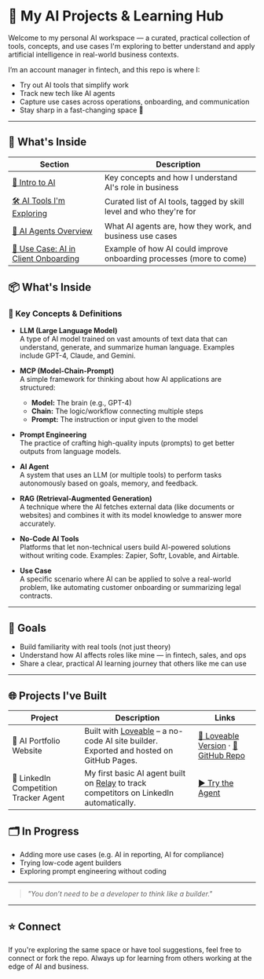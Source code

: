# 🤖 My AI Projects & Learning Hub

Welcome to my personal AI workspace — a curated, practical collection of tools, concepts, and use cases I'm exploring to better understand and apply artificial intelligence in real-world business contexts.

I’m an account manager in fintech, and this repo is where I:
- Try out AI tools that simplify work
- Track new tech like AI agents
- Capture use cases across operations, onboarding, and communication
- Stay sharp in a fast-changing space 🚀

---

## 📁 What's Inside

| Section | Description |
|--------|-------------|
| [🧠 Intro to AI](./intro-to-ai.md) | Key concepts and how I understand AI's role in business |
| [🛠️ AI Tools I'm Exploring](./ai-tools.md) | Curated list of AI tools, tagged by skill level and who they're for |
| [🤖 AI Agents Overview](./ai-agents.md) | What AI agents are, how they work, and business use cases |
| [📂 Use Case: AI in Client Onboarding](./ai-in-client-onboarding.md) | Example of how AI could improve onboarding processes (more to come) |

## 📦 What's Inside

### 🧠 Key Concepts & Definitions

- **LLM (Large Language Model)**  
  A type of AI model trained on vast amounts of text data that can understand, generate, and summarize human language. Examples include GPT-4, Claude, and Gemini.

- **MCP (Model-Chain-Prompt)**  
  A simple framework for thinking about how AI applications are structured:  
  - **Model:** The brain (e.g., GPT-4)  
  - **Chain:** The logic/workflow connecting multiple steps  
  - **Prompt:** The instruction or input given to the model

- **Prompt Engineering**  
  The practice of crafting high-quality inputs (prompts) to get better outputs from language models.

- **AI Agent**  
  A system that uses an LLM (or multiple tools) to perform tasks autonomously based on goals, memory, and feedback.

- **RAG (Retrieval-Augmented Generation)**  
  A technique where the AI fetches external data (like documents or websites) and combines it with its model knowledge to answer more accurately.

- **No-Code AI Tools**  
  Platforms that let non-technical users build AI-powered solutions without writing code. Examples: Zapier, Softr, Lovable, and Airtable.

- **Use Case**  
  A specific scenario where AI can be applied to solve a real-world problem, like automating customer onboarding or summarizing legal contracts.

---



## 🎯 Goals

- Build familiarity with real tools (not just theory)
- Understand how AI affects roles like mine — in fintech, sales, and ops
- Share a clear, practical AI learning journey that others like me can use

---
## 🌐 Projects I've Built

| Project | Description | Links |
|---------|-------------|-------|
| 💜 AI Portfolio Website | Built with [Loveable](https://lovelace.studio/) – a no-code AI site builder. Exported and hosted on GitHub Pages. | [🔗 Loveable Version](https://quarterlife-life-compass.lovable.app/) · [📁 GitHub Repo](https://github.com/kkeerthana-23/quarterlife-life-compass) |
| 🤖 LinkedIn Competition Tracker Agent | My first basic AI agent built on [Relay](https://www.relay.app/) to track competitors on LinkedIn automatically. | [▶️ Try the Agent](https://run.relay.app/shared/linkedin-competition-tracker-j6sK1Wj6ucci) |





## 🗂️ In Progress

- Adding more use cases (e.g. AI in reporting, AI for compliance)
- Trying low-code agent builders
- Exploring prompt engineering without coding

---

> _"You don’t need to be a developer to think like a builder."_

---

## ⭐️ Connect

If you're exploring the same space or have tool suggestions, feel free to connect or fork the repo. Always up for learning from others working at the edge of AI and business.

